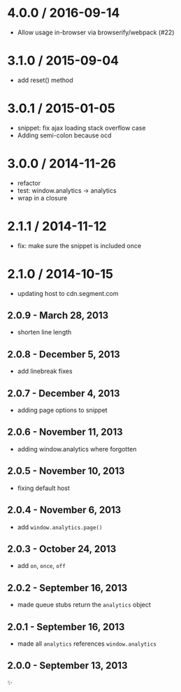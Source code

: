 
4.0.0 / 2016-09-14
==================

  * Allow usage in-browser via browserify/webpack (#22)

3.1.0 / 2015-09-04
==================

  * add reset() method


3.0.1 / 2015-01-05
==================

  * snippet: fix ajax loading stack overflow case
  * Adding semi-colon because ocd

3.0.0 / 2014-11-26
==================

  * refactor
  * test: window.analytics -> analytics
  * wrap in a closure

2.1.1 / 2014-11-12
==================

  * fix: make sure the snippet is included once

2.1.0 / 2014-10-15
==================

 * updating host to cdn.segment.com

2.0.9 - March 28, 2013
----------------------
* shorten line length

2.0.8 - December 5, 2013
------------------------
* add linebreak fixes

2.0.7 - December 4, 2013
------------------------
* adding page options to snippet

2.0.6 - November 11, 2013
-------------------------
* adding window.analytics where forgotten

2.0.5 - November 10, 2013
-------------------------
* fixing default host

2.0.4 - November 6, 2013
------------------------
* add `window.analytics.page()`

2.0.3 - October 24, 2013
------------------------
* add `on`, `once`, `off`

2.0.2 - September 16, 2013
--------------------------
* made queue stubs return the `analytics` object

2.0.1 - September 16, 2013
--------------------------
* made all `analytics` references `window.analytics`

2.0.0 - September 13, 2013
--------------------------
:sparkles:
